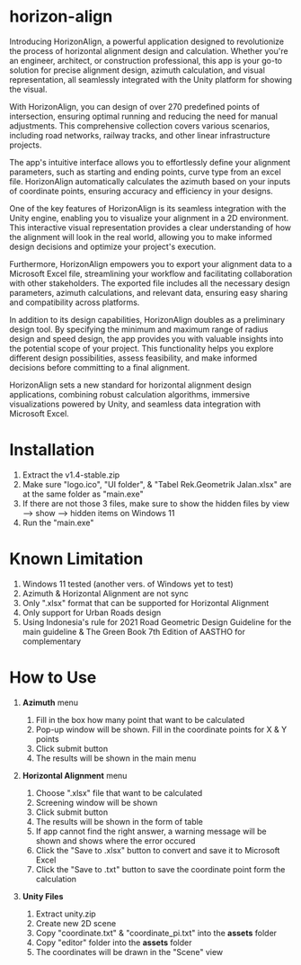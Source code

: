 # horizon-align
Introducing HorizonAlign, a powerful application designed to revolutionize the process of horizontal alignment design and calculation. Whether you're an engineer, architect, or construction professional, this app is your go-to solution for precise alignment design, azimuth calculation, and visual representation, all seamlessly integrated with the Unity platform for showing the visual.

With HorizonAlign, you can design of over 270 predefined points of intersection, ensuring optimal running and reducing the need for manual adjustments. This comprehensive collection covers various scenarios, including road networks, railway tracks, and other linear infrastructure projects.

The app's intuitive interface allows you to effortlessly define your alignment parameters, such as starting and ending points, curve type from an excel file. HorizonAlign automatically calculates the azimuth based on your inputs of coordinate points, ensuring accuracy and efficiency in your designs.

One of the key features of HorizonAlign is its seamless integration with the Unity engine, enabling you to visualize your alignment in a 2D environment. This interactive visual representation provides a clear understanding of how the alignment will look in the real world, allowing you to make informed design decisions and optimize your project's execution.

Furthermore, HorizonAlign empowers you to export your alignment data to a Microsoft Excel file, streamlining your workflow and facilitating collaboration with other stakeholders. The exported file includes all the necessary design parameters, azimuth calculations, and relevant data, ensuring easy sharing and compatibility across platforms.

In addition to its design capabilities, HorizonAlign doubles as a preliminary design tool. By specifying the minimum and maximum range of radius design and speed design, the app provides you with valuable insights into the potential scope of your project. This functionality helps you explore different design possibilities, assess feasibility, and make informed decisions before committing to a final alignment.

HorizonAlign sets a new standard for horizontal alignment design applications, combining robust calculation algorithms, immersive visualizations powered by Unity, and seamless data integration with Microsoft Excel.

# Installation
1. Extract the v1.4-stable.zip
2. Make sure "logo.ico", "UI folder", & "Tabel Rek.Geometrik Jalan.xlsx" are at the same folder as "main.exe"
3. If there are not those 3 files, make sure to show the hidden files by view --> show --> hidden items on Windows 11
4. Run the "main.exe"

# Known Limitation
1. Windows 11 tested (another vers. of Windows yet to test)
2. Azimuth & Horizontal Alignment are not sync
3. Only ".xlsx" format that can be supported for Horizontal Alignment
4. Only support for Urban Roads design
5. Using Indonesia's rule for 2021 Road Geometric Design Guideline for the main guideline & The Green Book 7th Edition of AASTHO for complementary

# How to Use
1. **Azimuth** menu
   1. Fill in the box how many point that want to be calculated
   2. Pop-up window will be shown. Fill in the coordinate points for X & Y points
   3. Click submit button
   4. The results will be shown in the main menu

2. **Horizontal Alignment** menu
   1. Choose ".xlsx" file that want to be calculated
   2. Screening window will be shown
   3. Click submit button
   4. The results will be shown in the form of table
   5. If app cannot find the right answer, a warning message will be shown and shows where the error occured
   6. Click the "Save to .xlsx" button to convert and save it to Microsoft Excel
   7. Click the "Save to .txt" button to save the coordinate point form the calculation

3. **Unity Files**
   1. Extract unity.zip
   2. Create new 2D scene
   3. Copy "coordinate.txt" & "coordinate_pi.txt" into the **assets** folder
   4. Copy "editor" folder into the **assets** folder
   5. The coordinates will be drawn in the "Scene" view

